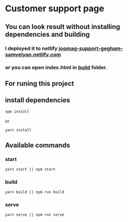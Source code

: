 # Customer support page

## You can look result without installing dependencies and building
### I deployed it to netlify [joomag-support-gegham-samvelyan.netlify.com](https://joomag-support-gegham-samvelyan.netlify.com)
### or you can open index.html in [build](./build) folder.



## For runing this project
## install dependencies
```bash
npm install
```
or
```bash
yarn install
```

## Available commands

### start
```bash
yarn start || npm start
```

### build
```bash
yarn build || npm run build
```

### serve
```bash
yarn serve || npm run serve
```